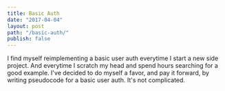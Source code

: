 ```yaml
---
title: Basic Auth
date: "2017-04-04"
layout: post
path: "/basic-auth/"
publish: false
---
```


I find myself reimplementing a basic user auth everytime I start a new side project. And everytime I scratch my head and spend hours searching for a good example. I've decided to do myself a favor, and pay it forward, by writing pseudocode for a basic user auth. It's not complicated.
